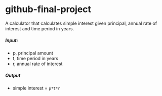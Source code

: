 # github-final-project
A calculator that calculates simple interest given principal, annual rate of interest and time period in years.
##### Input:
   - p, principal amount
   - t, time period in years
   - r, annual rate of interest
##### Output
   - simple interest = `p*t*r`
